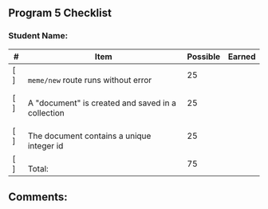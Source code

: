 ## Program 5 Checklist

### Student Name: 

| #   | Item                                                   | Possible | Earned |
|-----|--------------------------------------------------------|----------|--------|
| [ ] | <br>`meme/new` route runs without error                | 25       |        |
| [ ] | <br> A "document" is created and saved in a collection | 25       |        |
| [ ] | <br> The document contains a unique integer id         | 25       |        |
| [ ] | <br>Total:                                             | 75       |        |

## Comments:
